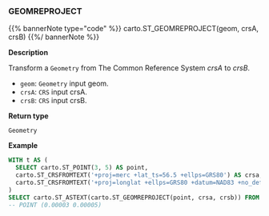 ### GEOMREPROJECT

{{% bannerNote type="code" %}}
carto.ST_GEOMREPROJECT(geom, crsA, crsB)
{{%/ bannerNote %}}

**Description**

Transform a `Geometry` from The Common Reference System _crsA_ to _crsB_.

* `geom`: `Geometry` input geom.
* `crsA`: `CRS` input crsA.
* `crsB`: `CRS` input crsB.

**Return type**

`Geometry`

**Example**

```sql
WITH t AS (
  SELECT carto.ST_POINT(3, 5) AS point,
  carto.ST_CRSFROMTEXT('+proj=merc +lat_ts=56.5 +ellps=GRS80') AS crsa,
  carto.ST_CRSFROMTEXT('+proj=longlat +ellps=GRS80 +datum=NAD83 +no_defs') AS crsb
)
SELECT carto.ST_ASTEXT(carto.ST_GEOMREPROJECT(point, crsa, crsb)) FROM t;
-- POINT (0.00003 0.00005)
```
